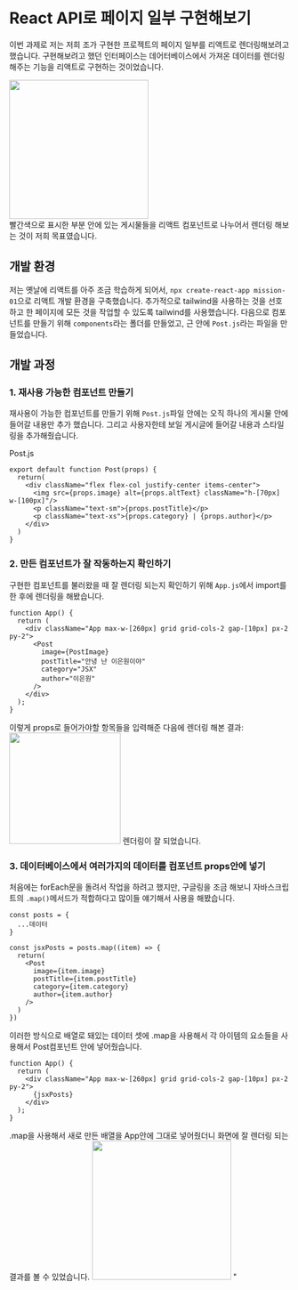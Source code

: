 # React API로 페이지 일부 구현해보기
이번 과제로 저는 저희 조가 구현한 프로젝트의 페이지 일부를 리액트로 렌더링해보려고 했습니다. 구현해보려고 했던 인터페이스는 데어터베이스에서 가져온 데이터를 렌더링 해주는 기능을 리액트로 구현하는 것이었습니다.

<img src="https://github.com/dldnlee/react-homework/assets/83799987/1f1dbe86-aaf3-407d-b680-f96fb8e28b0f" width="250px">
<br>
빨간색으로 표시한 부분 안에 있는 게시물들을 리액트 컴포넌트로 나누어서 렌더링 해보는 것이 저희 목표였습니다. 

## 개발 환경
저는 옛날에 리액트를 아주 조금 학습하게 되어서, `npx create-react-app mission-01`으로 리액트 개발 환경을 구축했습니다.
추가적으로 tailwind을 사용하는 것을 선호하고 한 페이지에 모든 것을 작업할 수 있도록 tailwind를 사용했습니다.
다음으로 컴포넌트를 만들기 위해 `components`라는 폴더를 만들었고, 근 안에 `Post.js`라는 파일을 만들었습니다.


## 개발 과정
### 1. 재사용 가능한 컴포넌트 만들기
재사용이 가능한 컴포넌트를 만들기 위해 `Post.js`파일 안에는 오직 하나의 게시물 안에 들어갈 내용만 추가 했습니다.
그리고 사용자한테 보일 게시글에 들어갈 내용과 스타일링을 추가해줬습니다.

Post.js
```
export default function Post(props) {
  return(
    <div className="flex flex-col justify-center items-center">
      <img src={props.image} alt={props.altText} className="h-[70px] w-[100px]"/>
      <p className="text-sm">{props.postTitle}</p>
      <p className="text-xs">{props.category} | {props.author}</p>
    </div>
  )
}
```
### 2. 만든 컴포넌트가 잘 작동하는지 확인하기
구현한 컴포넌트를 불러왔을 때 잘 렌더링 되는지 확인하기 위해 `App.js`에서 import를 한 후에 렌더링을 해봤습니다.
```
function App() {
  return (
    <div className="App max-w-[260px] grid grid-cols-2 gap-[10px] px-2 py-2">
      <Post
        image={PostImage}
        postTitle="안녕 난 이은원이야"
        category="JSX"
        author="이은원"
      />
    </div>
  );
}
```
이렇게 props로 들어가야할 항목들을 입력해준 다음에 렌더링 해본 결과:
<br>
<img src="https://github.com/dldnlee/react-homework/assets/83799987/6c68c437-f578-4841-81e2-d1533861bada" width="200px">
렌더링이 잘 되었습니다.

### 3. 데이터베이스에서 여러가지의 데이터를 컴포넌트 props안에 넣기
처음에는 forEach문을 돌려서 작업을 하려고 했지만, 구글링을 조금 해보니 자바스크립트의 `.map()`메서드가 적합하다고 많이들 얘기해서 사용을 해봤습니다.
```
const posts = {
  ...데이터
}

const jsxPosts = posts.map((item) => {
  return(
    <Post 
      image={item.image}
      postTitle={item.postTitle}
      category={item.category}
      author={item.author}
    />
  )
})  
```
이러한 방식으로 배열로 돼있는 데이터 셋에 .map을 사용해서 각 아이템의 요소들을 사용해서 Post컴포넌트 안에 넣어줬습니다.
```
function App() {
  return (
    <div className="App max-w-[260px] grid grid-cols-2 gap-[10px] px-2 py-2">
      {jsxPosts}
    </div>
  );
}
```
.map을 사용해서 새로 만든 배열을 App안에 그대로 넣어줬더니 화면에 잘 렌더링 되는 결과를 볼 수 있었습니다.
<img src="https://github.com/dldnlee/react-homework/assets/83799987/c436f20d-2348-4a92-ad07-058aa767c539" width="250px">
"

